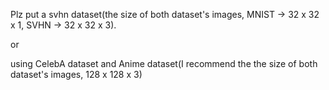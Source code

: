 Plz put a svhn dataset(the size of both dataset's images, MNIST -> 32 x 32 x 1, SVHN -> 32 x 32 x 3).

or

using CelebA dataset and Anime dataset(I recommend the the size of both dataset's images, 128 x 128 x 3)
